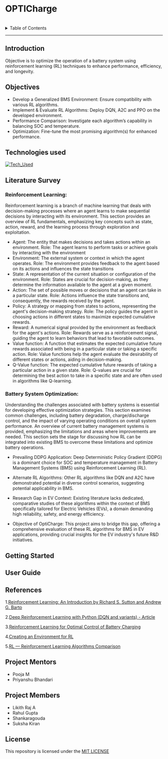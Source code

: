 # OPTICharge

<br>
<details>
  <summary>Table of Contents</summary>
    <ol>
        <li>
            <a href="#introduction">Introduction</a>
            <ul>
                <li><a href="#technologies-used">Technologies Used</a></li>
            </ul>
        </li>
        <li><a href="#literature-survey">Literature Survey</a>
        </li>
        <li><a href="#getting-started">Getting Started</a>
        </li>
        <li><a href="#user-guide">User Guide</a>
        </li>
        <li><a href="#references">References</a> 
        </li>
        <li><a href="#project-mentors">Project Mentors</a></li>
        </li>
        <li><a href="#project-members">Project Members</a></li>
        </li> 
        <li><a href="#license">License</a></li>
        </li> 
    </ol>
</details>

<hr>

## Introduction
Objective is to optimize the operation of a battery system using reinforcement learning (RL) techniques to enhance performance, efficiency, and longevity.

## Objectives
* Develop a Generalized BMS Environment: Ensure compatibility with various RL algorithms.
* Implement & Evaluate RL Algorithms: Deploy DQN, A2C and PPO on the developed environment.
* Performance Comparison: Investigate each algorithm’s capability in balancing SOC and temperature.
* Optimization: Fine-tune the most promising algorithm(s) for enhanced performance.

## Technologies used
[![Tech_Used](https://skills.thijs.gg/icons?i=py)](https://skills.thijs.gg)

## Literature Survey

### Reinforcement Learning:

Reinforcement learning is a branch of machine learning that deals with decision-making processes where an agent learns to make sequential decisions by interacting with its environment. This section provides an overview of RL fundamentals, emphasizing key concepts such as state, action, reward, and the learning process through exploration and exploitation.

* Agent: The entity that makes decisions and takes actions within an environment.
    Role: The agent learns to perform tasks or achieve goals by interacting with the environment
* Environment: The external system or context in which the agent operates.
    Role: The environment provides feedback to the agent based on its actions and influences the state transitions
* State: A representation of the current situation or configuration of the environment.
    Role: States are crucial for decision-making, as they determine the information available to the agent at a given moment.
* Action:  The set of possible moves or decisions that an agent can take in a particular state.
    Role: Actions influence the state transitions and, consequently, the rewards received by the agent.
* Policy: A strategy or mapping from states to actions, representing the agent's decision-making strategy.
    Role: The policy guides the agent in choosing actions in different states to maximize expected cumulative rewards.
* Reward:  A numerical signal provided by the environment as feedback for the agent's actions.
    Role: Rewards serve as a reinforcement signal, guiding the agent to learn behaviors that lead to favorable outcomes.
* Value function: A function that estimates the expected cumulative future rewards associated with being in a particular state or taking a specific action.
    Role: Value functions help the agent evaluate the desirability of different states or actions, aiding in decision-making.
* Q-Value function: The expected cumulative future rewards of taking a particular action in a given state.
    Role: Q-values are crucial for determining the best action to take in a specific state and are often used in algorithms like Q-learning.

### Battery System Optimization:

Understanding the challenges associated with battery systems is essential for developing effective optimization strategies. This section examines common challenges, including battery degradation, charge/discharge control, and the impact of varying operating conditions on overall system performance.
An overview of current battery management systems is provided, emphasizing the limitations and areas where improvements are needed. This section sets the stage for discussing how RL can be integrated into existing BMS to overcome these limitations and optimize battery operations.


* Prevailing DDPG Application: Deep Deterministic Policy Gradient (DDPG) is a dominant choice for SOC and temperature management in Battery Management Systems (BMS) using Reinforcement Learning (RL).

* Alternate RL Algorithms: Other RL algorithms like DQN and A2C have demonstrated potential in diverse control scenarios, suggesting potential applicability in BMS.

* Research Gap in EV Context: Existing literature lacks dedicated, comparative studies of these algorithms within the context of BMS specifically tailored for Electric Vehicles (EVs), a domain demanding high reliability, safety, and energy efficiency.

* Objective of OptiCharge: This project aims to bridge this gap, offering a comprehensive evaluation of these RL algorithms for BMS in EV applications, providing crucial insights for the EV industry's future R&D initiatives.

## Getting Started


## User Guide


## References
1.[Reinforcement Learning: An Introduction by Richard S. Sutton and Andrew G. Barto](http://incompleteideas.net/book/RLbook2020.pdf)

2.[Deep Reinforcement Learning with Python (DQN and variants) - Article](https://towardsdatascience.com/deep-reinforcement-learning-build-a-deep-q-network-dqn-to-play-cartpole-with-tensorflow-2-and-gym-8e105744b998)

3.[Reinforcement Learning for Optimal Control of Battery Charging](https://ieeexplore.ieee.org/document/10202845/footnotes#footnotes)

4.[Creating an Environment for RL](https://towardsdatascience.com/create-your-own-reinforcement-learning-environment-beb12f4151ef)

5.[RL — Reinforcement Learning Algorithms Comparison](https://jonathan-hui.medium.com/rl-reinforcement-learning-algorithms-comparison-76df90f180cf)


## Project Mentors
* Pooja M
* Priyanshu Bhandari
## Project Members
* Likith Raj A
* Rahul Gupta
* Shankaragouda
* Suksha Kiran
  
## License
This repository is licensed under the [MIT LICENSE](https://github.com/IEEE-NITK/OPTICharge/blob/main/LICENSE)



